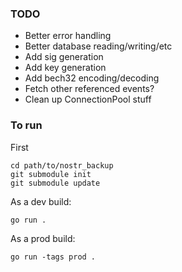 ### TODO
- Better error handling
- Better database reading/writing/etc
- Add sig generation
- Add key generation
- Add bech32 encoding/decoding
- Fetch other referenced events?
- Clean up ConnectionPool stuff

### To run

First
```
cd path/to/nostr_backup
git submodule init
git submodule update
```

As a dev build:
```
go run .
```

As a prod build:
```
go run -tags prod .
```
